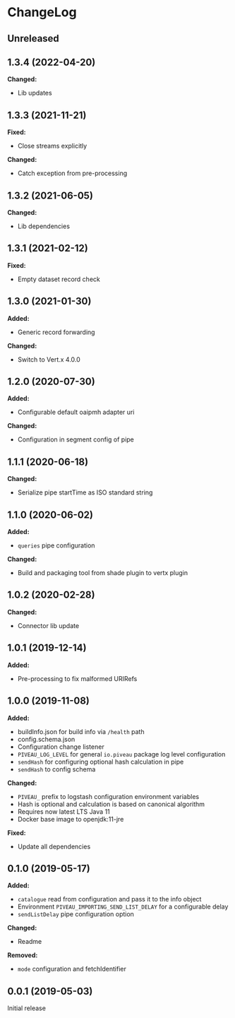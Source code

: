 # ChangeLog

## Unreleased

## 1.3.4 (2022-04-20)

**Changed:**
* Lib updates

## 1.3.3 (2021-11-21)

**Fixed:**
* Close streams explicitly

**Changed:**
* Catch exception from pre-processing

## 1.3.2 (2021-06-05)

**Changed:**
* Lib dependencies

## 1.3.1 (2021-02-12)

**Fixed:**
* Empty dataset record check

## 1.3.0 (2021-01-30)

**Added:**
* Generic record forwarding

**Changed:**
* Switch to Vert.x 4.0.0

## 1.2.0 (2020-07-30)

**Added:**
* Configurable default oaipmh adapter uri

**Changed:**
* Configuration in segment config of pipe
 
## 1.1.1 (2020-06-18)

**Changed:**
* Serialize pipe startTime as ISO standard string
 
## 1.1.0 (2020-06-02)

**Added:**
* `queries` pipe configuration

**Changed:**
* Build and packaging tool from shade plugin to vertx plugin
 
## 1.0.2 (2020-02-28)

**Changed:**
* Connector lib update

## 1.0.1 (2019-12-14)

**Added:**
* Pre-processing to fix malformed URIRefs

## 1.0.0 (2019-11-08)

**Added:**
* buildInfo.json for build info via `/health` path
* config.schema.json
* Configuration change listener
* `PIVEAU_LOG_LEVEL` for general `io.piveau` package log level configuration
* `sendHash` for configuring optional hash calculation in pipe
* `sendHash` to config schema
 
**Changed:**
* `PIVEAU_` prefix to logstash configuration environment variables
* Hash is optional and calculation is based on canonical algorithm
* Requires now latest LTS Java 11
* Docker base image to openjdk:11-jre

**Fixed:**
* Update all dependencies

## 0.1.0 (2019-05-17)

**Added:**
* `catalogue` read from configuration and pass it to the info object
* Environment `PIVEAU_IMPORTING_SEND_LIST_DELAY` for a configurable delay
* `sendListDelay` pipe configuration option

**Changed:**
* Readme

**Removed:**
* `mode` configuration and fetchIdentifier

## 0.0.1 (2019-05-03)

Initial release
